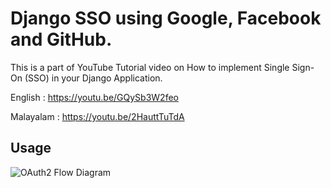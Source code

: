 # Django SSO using Google, Facebook and GitHub.

This is a part of YouTube Tutorial video on How to implement Single Sign-On (SSO) in your Django Application.

English : https://youtu.be/GQySb3W2feo

Malayalam : https://youtu.be/2HauttTuTdA

## Usage

![OAuth2 Flow Diagram](https://github.com/akjasim/cb-dj-sso/blob/main/oauth2-flow.png?raw=true)
